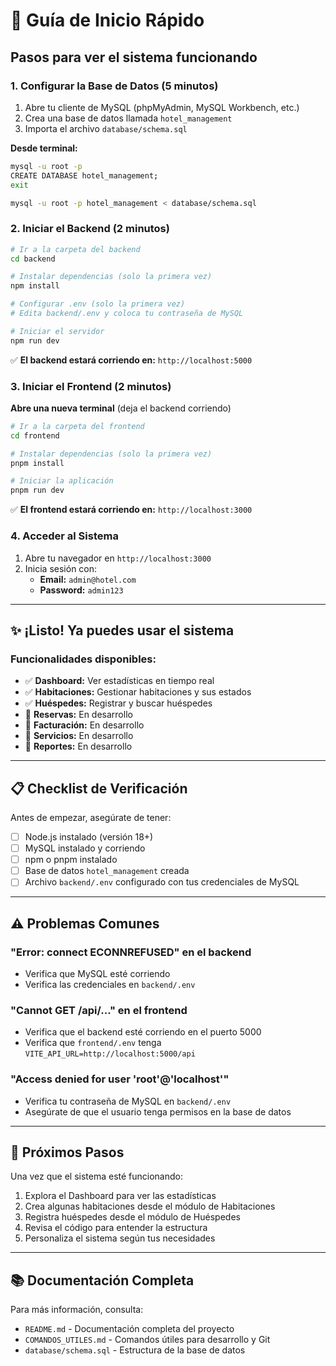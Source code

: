 # 🚀 Guía de Inicio Rápido

## Pasos para ver el sistema funcionando

### 1. Configurar la Base de Datos (5 minutos)

1. Abre tu cliente de MySQL (phpMyAdmin, MySQL Workbench, etc.)
2. Crea una base de datos llamada `hotel_management`
3. Importa el archivo `database/schema.sql`

**Desde terminal:**
```bash
mysql -u root -p
CREATE DATABASE hotel_management;
exit

mysql -u root -p hotel_management < database/schema.sql
```

### 2. Iniciar el Backend (2 minutos)

```bash
# Ir a la carpeta del backend
cd backend

# Instalar dependencias (solo la primera vez)
npm install

# Configurar .env (solo la primera vez)
# Edita backend/.env y coloca tu contraseña de MySQL

# Iniciar el servidor
npm run dev
```

✅ **El backend estará corriendo en:** `http://localhost:5000`

### 3. Iniciar el Frontend (2 minutos)

**Abre una nueva terminal** (deja el backend corriendo)

```bash
# Ir a la carpeta del frontend
cd frontend

# Instalar dependencias (solo la primera vez)
pnpm install

# Iniciar la aplicación
pnpm run dev
```

✅ **El frontend estará corriendo en:** `http://localhost:3000`

### 4. Acceder al Sistema

1. Abre tu navegador en `http://localhost:3000`
2. Inicia sesión con:
   - **Email:** `admin@hotel.com`
   - **Password:** `admin123`

---

## ✨ ¡Listo! Ya puedes usar el sistema

### Funcionalidades disponibles:

- ✅ **Dashboard:** Ver estadísticas en tiempo real
- ✅ **Habitaciones:** Gestionar habitaciones y sus estados
- ✅ **Huéspedes:** Registrar y buscar huéspedes
- 🚧 **Reservas:** En desarrollo
- 🚧 **Facturación:** En desarrollo
- 🚧 **Servicios:** En desarrollo
- 🚧 **Reportes:** En desarrollo

---

## 📋 Checklist de Verificación

Antes de empezar, asegúrate de tener:

- [ ] Node.js instalado (versión 18+)
- [ ] MySQL instalado y corriendo
- [ ] npm o pnpm instalado
- [ ] Base de datos `hotel_management` creada
- [ ] Archivo `backend/.env` configurado con tus credenciales de MySQL

---

## ⚠️ Problemas Comunes

### "Error: connect ECONNREFUSED" en el backend
- Verifica que MySQL esté corriendo
- Verifica las credenciales en `backend/.env`

### "Cannot GET /api/..." en el frontend
- Verifica que el backend esté corriendo en el puerto 5000
- Verifica que `frontend/.env` tenga `VITE_API_URL=http://localhost:5000/api`

### "Access denied for user 'root'@'localhost'"
- Verifica tu contraseña de MySQL en `backend/.env`
- Asegúrate de que el usuario tenga permisos en la base de datos

---

## 🎯 Próximos Pasos

Una vez que el sistema esté funcionando:

1. Explora el Dashboard para ver las estadísticas
2. Crea algunas habitaciones desde el módulo de Habitaciones
3. Registra huéspedes desde el módulo de Huéspedes
4. Revisa el código para entender la estructura
5. Personaliza el sistema según tus necesidades

---

## 📚 Documentación Completa

Para más información, consulta:
- `README.md` - Documentación completa del proyecto
- `COMANDOS_UTILES.md` - Comandos útiles para desarrollo y Git
- `database/schema.sql` - Estructura de la base de datos
